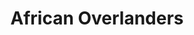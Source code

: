 ---
title: "African Overlanders"
url: /stellenbosch-farms/african-overlanders-botfontein-road/
shop: Mieten
---